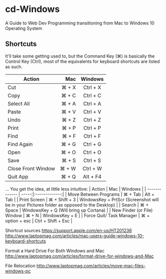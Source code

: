 # cd-Windows
A Guide to Web Dev Programming transitioning from Mac to Windows 10 Operating System

## Shortcuts

It'll take some getting used to, but the Command Key (⌘) is basically the Control Key (Ctrl), most of the equivalents for keyboard shortcuts are listed as such.

| Action       | Mac  | Windows           |
| ------------- | -----:|:-------------:|
| Cut        | ⌘ + X | Ctrl + X |
| Copy       | ⌘ + C | Ctrl + C |
| Select All | ⌘ + A| Ctrl + A |
| Paste      | ⌘ + V | Ctrl + V |
| Undo       | ⌘ + Z | Ctrl + Z  |
| Print      | ⌘ + P | Ctrl + P |
| Find       | ⌘ + F | Ctrl + F  |
| Find Again | ⌘ + G | Ctrl + G  |
| Open       | ⌘ + O | Ctrl + O  |
| Save       | ⌘ + S | Ctrl + S  |
| Close Front Window | ⌘ + W | Ctrl + W  |
| Quit App | ⌘ + Q | Alt + F4  |
... You get the idea, at little less intuitive:
| Action       | Mac  | Windows           |
| ------------- | -----:|:-------------:|
| Move Between Programs         | ⌘ + Tab           | Alt + Tab |
| Print Screen                  | ⌘ + Shift + 3     | WindowsKey + PrtScr (Screenshot will be in your Pictures folder as opposed to the Desktop) |
| Search                        | ⌘ + Space         | WindowsKey + Q (Will bring up Cortana) |
| New Finder (or File) Window   | ⌘ + N             | WindowsKey + E |
| Force Quit/ Task Manager      | ⌘ + option + esc  | Ctrl + Shift + Esc |

Shortcut sources
https://support.apple.com/en-us/HT201236
http://www.laptopmag.com/articles/mac-users-guide-windows-10-keyboard-shortcuts

Format a Hard Drive For Both Windows and Mac
http://www.laptopmag.com/articles/format-drive-for-windows-and-Mac


File Relocation
http://www.laptopmag.com/articles/move-mac-files-windows-pc